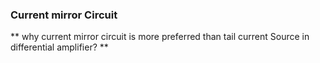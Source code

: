 ### Current mirror Circuit
** why current mirror circuit is more preferred than tail current Source in differential amplifier? **
